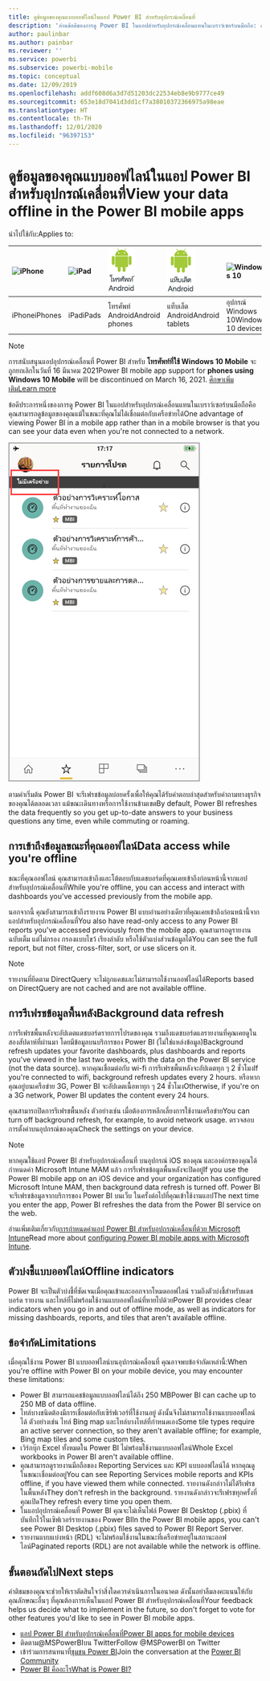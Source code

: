 ```yaml
---
title: ดูข้อมูลของคุณแบบออฟไลน์ในแอป Power BI สำหรับอุปกรณ์เคลื่อนที่
description: 'อ่านข้อดีของการดู Power BI ในแอปสำหรับอุปกรณ์เคลื่อนแทนในเบราว์เซอร์บนมือถือ: คุณสามารถดูข้อมูลของคุณแม้ในขณะที่คุณไม่ได้เชื่อมต่อกับเครือข่ายได้'
author: paulinbar
ms.author: painbar
ms.reviewer: ''
ms.service: powerbi
ms.subservice: powerbi-mobile
ms.topic: conceptual
ms.date: 12/09/2019
ms.openlocfilehash: addf608d6a3d7d51203dc22534eb8e9b9777ce49
ms.sourcegitcommit: 653e18d7041d3dd1cf7a38010372366975a98eae
ms.translationtype: HT
ms.contentlocale: th-TH
ms.lasthandoff: 12/01/2020
ms.locfileid: "96397153"
---
```

# <a name="view-your-data-offline-in-the-power-bi-mobile-apps"></a><span data-ttu-id="2d6cb-103">ดูข้อมูลของคุณแบบออฟไลน์ในแอป Power BI สำหรับอุปกรณ์เคลื่อนที่</span><span class="sxs-lookup"><span data-stu-id="2d6cb-103">View your data offline in the Power BI mobile apps</span></span>
<span data-ttu-id="2d6cb-104">นำไปใช้กับ:</span><span class="sxs-lookup"><span data-stu-id="2d6cb-104">Applies to:</span></span>

| ![iPhone](./media/mobile-apps-offline-data/iphone-logo-50-px.png) | ![iPad](./media/mobile-apps-offline-data/ipad-logo-50-px.png) | ![โทรศัพท์ Android](./media/mobile-apps-offline-data/android-phone-logo-50-px.png) | ![แท็บเล็ต Android](./media/mobile-apps-offline-data/android-tablet-logo-50-px.png) | ![Windows 10](./media/mobile-apps-offline-data/win-10-logo-50-px.png) |
|:--- |:--- |:--- |:--- |:--- |
| <span data-ttu-id="2d6cb-110">iPhone</span><span class="sxs-lookup"><span data-stu-id="2d6cb-110">iPhones</span></span> |<span data-ttu-id="2d6cb-111">iPad</span><span class="sxs-lookup"><span data-stu-id="2d6cb-111">iPads</span></span> |<span data-ttu-id="2d6cb-112">โทรศัพท์ Android</span><span class="sxs-lookup"><span data-stu-id="2d6cb-112">Android phones</span></span> |<span data-ttu-id="2d6cb-113">แท็บเล็ต Android</span><span class="sxs-lookup"><span data-stu-id="2d6cb-113">Android tablets</span></span> |<span data-ttu-id="2d6cb-114">อุปกรณ์ Windows 10</span><span class="sxs-lookup"><span data-stu-id="2d6cb-114">Windows 10 devices</span></span> |

>[!NOTE]
><span data-ttu-id="2d6cb-115">การสนับสนุนแอปอุปกรณ์เคลื่อนที่ Power BI สำหรับ **โทรศัพท์ที่ใช้ Windows 10 Mobile** จะถูกยกเลิกในวันที่ 16 มีนาคม 2021</span><span class="sxs-lookup"><span data-stu-id="2d6cb-115">Power BI mobile app support for **phones using Windows 10 Mobile** will be discontinued on March 16, 2021.</span></span> [<span data-ttu-id="2d6cb-116">ศึกษาเพิ่มเติม</span><span class="sxs-lookup"><span data-stu-id="2d6cb-116">Learn more</span></span>](/legal/powerbi/powerbi-mobile/power-bi-mobile-app-end-of-support-for-windows-phones)

<span data-ttu-id="2d6cb-117">ข้อดีประการหนึ่งของการดู Power BI ในแอปสำหรับอุปกรณ์เคลื่อนแทนในเบราว์เซอร์บนมือถือคือ คุณสามารถดูข้อมูลของคุณแม้ในขณะที่คุณไม่ได้เชื่อมต่อกับเครือข่ายได้</span><span class="sxs-lookup"><span data-stu-id="2d6cb-117">One advantage of viewing Power BI in a mobile app rather than in a mobile browser is that you can see your data even when you're not connected to a network.</span></span> 

![ไม่มีข้อความของเครือข่าย](./media/mobile-apps-offline-data/power-bi-iphone-no-network.png)

<span data-ttu-id="2d6cb-119">ตามค่าเริ่มต้น Power BI จะรีเฟรชข้อมูลบ่อยครั้งเพื่อให้คุณได้รับคำตอบล่าสุดสำหรับคำถามทางธุรกิจของคุณได้ตลอดเวลา แม้ขณะเดินทางหรือการใช้งานข้ามเขต</span><span class="sxs-lookup"><span data-stu-id="2d6cb-119">By default, Power BI refreshes the data frequently so you get up-to-date answers to your business questions any time, even while commuting or roaming.</span></span>

## <a name="data-access-while-youre-offline"></a><span data-ttu-id="2d6cb-120">การเข้าถึงข้อมูลขณะที่คุณออฟไลน์</span><span class="sxs-lookup"><span data-stu-id="2d6cb-120">Data access while you're offline</span></span>
<span data-ttu-id="2d6cb-121">ขณะที่คุณออฟไลน์ คุณสามารถเข้าถึงและโต้ตอบกับแดชบอร์ดที่คุณเคยเข้าถึงก่อนหน้านี้จากแอปสำหรับอุปกรณ์เคลื่อนที่</span><span class="sxs-lookup"><span data-stu-id="2d6cb-121">While you're offline, you can access and interact with dashboards you've accessed previously from the mobile app.</span></span>

<span data-ttu-id="2d6cb-122">นอกจากนี้ คุณยังสามารถเข้าถึงรายงาน Power BI แบบอ่านอย่างเดียวที่คุณเคยเข้าถึงก่อนหน้านี้จากแอปสำหรับอุปกรณ์เคลื่อนที่</span><span class="sxs-lookup"><span data-stu-id="2d6cb-122">You also have read-only access to any Power BI reports you've accessed previously from the mobile app.</span></span> <span data-ttu-id="2d6cb-123">คุณสามารถดูรายงานฉบับเต็ม แต่ไม่กรอง กรองแบบไขว้ เรียงลำดับ หรือใช้ตัวแบ่งส่วนข้อมูลได้</span><span class="sxs-lookup"><span data-stu-id="2d6cb-123">You can see the full report, but not filter, cross-filter, sort, or use slicers on it.</span></span>

>[!NOTE]
> <span data-ttu-id="2d6cb-124">รายงานที่ยึดตาม DirectQuery จะไม่ถูกแคชและไม่สามารถใช้งานออฟไลน์ได้</span><span class="sxs-lookup"><span data-stu-id="2d6cb-124">Reports based on DirectQuery are not cached and are not available offline.</span></span>

## <a name="background-data-refresh"></a><span data-ttu-id="2d6cb-125">การรีเฟรชข้อมูลพื้นหลัง</span><span class="sxs-lookup"><span data-stu-id="2d6cb-125">Background data refresh</span></span>
<span data-ttu-id="2d6cb-126">การรีเฟรชพื้นหลังจะอัปเดตแดชบอร์ดรายการโปรดของคุณ รวมถึงแดชบอร์ดแลรายงานที่คุณเคยดูในสองสัปดาห์ที่ผ่านมา โดยมีข้อมูลบนบริการของ Power BI (ไม่ใช่แหล่งข้อมูล)</span><span class="sxs-lookup"><span data-stu-id="2d6cb-126">Background refresh updates your favorite dashboards, plus dashboards and reports you've viewed in the last two weeks, with the data on the Power BI service (not the data source).</span></span> <span data-ttu-id="2d6cb-127">หากคุณเชื่อมต่อกับ wi-fi การรีเฟรชพื้นหลังจะอัปเดตทุก ๆ 2 ชั่วโมง</span><span class="sxs-lookup"><span data-stu-id="2d6cb-127">If you're connected to wifi, background refresh updates every 2 hours.</span></span> <span data-ttu-id="2d6cb-128">หรือหากคุณอยู่บนเครือข่าย 3G, Power BI จะอัปเดตเนื้อหาทุก ๆ 24 ชั่วโมง</span><span class="sxs-lookup"><span data-stu-id="2d6cb-128">Otherwise, if you're on a 3G network, Power BI updates the content every 24 hours.</span></span>

<span data-ttu-id="2d6cb-129">คุณสามารถปิดการรีเฟรชพื้นหลัง ตัวอย่างเช่น เมื่อต้องการหลีกเลี่ยงการใช้งานเครือข่าย</span><span class="sxs-lookup"><span data-stu-id="2d6cb-129">You can turn off background refresh, for example, to avoid network usage.</span></span> <span data-ttu-id="2d6cb-130">ตรวจสอบการตั้งค่าบนอุปกรณ์ของคุณ</span><span class="sxs-lookup"><span data-stu-id="2d6cb-130">Check the settings on your device.</span></span>

> [!NOTE]
> <span data-ttu-id="2d6cb-131">หากคุณใช้แอป Power BI สำหรับอุปกรณ์เคลื่อนที่ บนอุปกรณ์ iOS ของคุณ และองค์กรของคุณได้กำหนดค่า Microsoft Intune MAM แล้ว การรีเฟรชข้อมูลพื้นหลังจะปิดอยู่</span><span class="sxs-lookup"><span data-stu-id="2d6cb-131">If you use the Power BI mobile app on an iOS device and your organization has configured Microsoft Intune MAM, then background data refresh is turned off.</span></span> <span data-ttu-id="2d6cb-132">Power BI จะรีเฟรชข้อมูลจากบริการของ Power BI บนเว็บ ในครั้งต่อไปที่คุณเข้าใช้งานแอป</span><span class="sxs-lookup"><span data-stu-id="2d6cb-132">The next time you enter the app, Power BI refreshes the data from the Power BI service on the web.</span></span>
> 
> <span data-ttu-id="2d6cb-133">อ่านเพิ่มเติมเกี่ยวกับ[การกำหนดค่าแอป Power BI สำหรับอุปกรณ์เคลื่อนที่ด้วย Microsoft Intune](../../admin/service-admin-mobile-intune.md)</span><span class="sxs-lookup"><span data-stu-id="2d6cb-133">Read more about [configuring Power BI mobile apps with Microsoft Intune](../../admin/service-admin-mobile-intune.md).</span></span> 
> 
> 

## <a name="offline-indicators"></a><span data-ttu-id="2d6cb-134">ตัวบ่งชี้แบบออฟไลน์</span><span class="sxs-lookup"><span data-stu-id="2d6cb-134">Offline indicators</span></span>
<span data-ttu-id="2d6cb-135">Power BI จะเป็นตัวบ่งชี้ที่ชัดเจนเมื่อคุณเข้าและออกจากโหมดออฟไลน์ รวมถึงตัวบ่งชี้สำหรับแดชบอร์ด รายงาน และไทล์ที่ไม่พร้อมใช้งานแบบออฟไลน์ที่หายไปด้วย</span><span class="sxs-lookup"><span data-stu-id="2d6cb-135">Power BI provides clear indicators when you go in and out of offline mode, as well as indicators for missing dashboards, reports, and tiles that aren't available offline.</span></span>

## <a name="limitations"></a><span data-ttu-id="2d6cb-136">ข้อจำกัด</span><span class="sxs-lookup"><span data-stu-id="2d6cb-136">Limitations</span></span>
<span data-ttu-id="2d6cb-137">เมื่อคุณใช้งาน Power BI แบบออฟไลน์บนอุปกรณ์เคลื่อนที่ คุณอาจพบข้อจำกัดเหล่านี้:</span><span class="sxs-lookup"><span data-stu-id="2d6cb-137">When you're offline with Power BI on your mobile device, you may encounter these limitations:</span></span>

* <span data-ttu-id="2d6cb-138">Power BI สามารถแคชข้อมูลแบบออฟไลน์ได้ถึง 250 MB</span><span class="sxs-lookup"><span data-stu-id="2d6cb-138">Power BI can cache up to 250 MB of data offline.</span></span>
* <span data-ttu-id="2d6cb-139">ไทล์บางชนิดต้องมีการเชื่อมต่อกับเซิร์ฟเวอร์ที่ใช้งานอยู่ ดังนั้นจึงไม่สามารถใช้งานแบบออฟไลน์ได้ ตัวอย่างเช่น ไทล์ Bing map และไทล์บางไทล์ที่กำหนดเอง</span><span class="sxs-lookup"><span data-stu-id="2d6cb-139">Some tile types require an active server connection, so they aren't available offline; for example, Bing map tiles and some custom tiles.</span></span>
* <span data-ttu-id="2d6cb-140">เวิร์กบุ๊ก Excel ทั้งหมดใน Power BI ไม่พร้อมใช้งานแบบออฟไลน์</span><span class="sxs-lookup"><span data-stu-id="2d6cb-140">Whole Excel workbooks in Power BI aren't available offline.</span></span>
* <span data-ttu-id="2d6cb-141">คุณสามารถดูรายงานมือถือของ Reporting Services และ KPI แบบออฟไลน์ได้ หากคุณดูในขณะเชื่อมต่ออยู่</span><span class="sxs-lookup"><span data-stu-id="2d6cb-141">You can see Reporting Services mobile reports and KPIs offline, if you have viewed them while connected.</span></span> <span data-ttu-id="2d6cb-142">รายงานดังกล่าวไม่ได้รีเฟรชในพื้นหลัง</span><span class="sxs-lookup"><span data-stu-id="2d6cb-142">They don't refresh in the background.</span></span> <span data-ttu-id="2d6cb-143">รายงานดังกล่าวจะรีเฟรชทุกครั้งที่คุณเปิด</span><span class="sxs-lookup"><span data-stu-id="2d6cb-143">They refresh every time you open them.</span></span>
* <span data-ttu-id="2d6cb-144">ในแอปอุปกรณ์เคลื่อนที่ Power BI คุณจะไม่เห็นไฟล์ Power BI Desktop (.pbix) ที่บันทึกไว้ในเซิฟเวอร์รายงานของ Power BI</span><span class="sxs-lookup"><span data-stu-id="2d6cb-144">In the Power BI mobile apps, you can't see Power BI Desktop (.pbix) files saved to Power BI Report Server.</span></span> 
* <span data-ttu-id="2d6cb-145">รายงานแบบแบ่งหน้า (RDL) จะไม่พร้อมใช้งานในขณะที่เครือข่ายอยู่ในสถานะออฟไลน์</span><span class="sxs-lookup"><span data-stu-id="2d6cb-145">Paginated reports (RDL) are not available while the network is offline.</span></span>

## <a name="next-steps"></a><span data-ttu-id="2d6cb-146">ขั้นตอนถัดไป</span><span class="sxs-lookup"><span data-stu-id="2d6cb-146">Next steps</span></span>
<span data-ttu-id="2d6cb-147">คำติชมของคุณจะช่วยให้เราตัดสินใจว่าสิ่งใดควรดำเนินการในอนาคต ดังนั้นอย่าลืมลงคะแนนให้กับคุณลักษณะอื่นๆ ที่คุณต้องการเห็นในแอป Power BI สำหรับอุปกรณ์เคลื่อนที่</span><span class="sxs-lookup"><span data-stu-id="2d6cb-147">Your feedback helps us decide what to implement in the future, so don't forget to vote for other features you'd like to see in Power BI mobile apps.</span></span> 

* [<span data-ttu-id="2d6cb-148">แอป Power BI สำหรับอุปกรณ์เคลื่อนที่</span><span class="sxs-lookup"><span data-stu-id="2d6cb-148">Power BI apps for mobile devices</span></span>](mobile-apps-for-mobile-devices.md)
* <span data-ttu-id="2d6cb-149">ติดตาม@MSPowerBIบน Twitter</span><span class="sxs-lookup"><span data-stu-id="2d6cb-149">Follow @MSPowerBI on Twitter</span></span>
* <span data-ttu-id="2d6cb-150">เข้าร่วมการสนทนาที่[ชุมชน Power BI](https://community.powerbi.com/)</span><span class="sxs-lookup"><span data-stu-id="2d6cb-150">Join the conversation at the [Power BI Community](https://community.powerbi.com/)</span></span>
* [<span data-ttu-id="2d6cb-151">Power BI คืออะไร</span><span class="sxs-lookup"><span data-stu-id="2d6cb-151">What is Power BI?</span></span>](../../fundamentals/power-bi-overview.md)